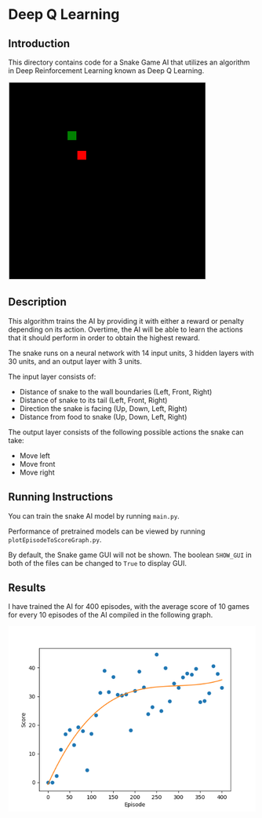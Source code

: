 # Deep Q Learning

## Introduction

This directory contains code for a Snake Game AI that utilizes an algorithm in Deep Reinforcement Learning known as Deep Q Learning. 

![Snake Gameplay](image/episode_380_62.gif)

## Description
This algorithm trains the AI by providing it with either a reward or penalty depending on its action. Overtime, the AI will be able to learn the actions that it should perform in order to obtain the highest reward.

The snake runs on a neural network with 14 input units, 3 hidden layers with 30 units, and an output layer with 3 units.

The input layer consists of:
* Distance of snake to the wall boundaries (Left, Front, Right)
* Distance of snake to its tail (Left, Front, Right)
* Direction the snake is facing (Up, Down, Left, Right)
* Distance from food to snake (Up, Down, Left, Right)

The output layer consists of the following possible actions the snake can take:
* Move left
* Move front
* Move right
  
## Running Instructions
You can train the snake AI model by running `main.py`.

Performance of pretrained models can be viewed by running `plotEpisodeToScoreGraph.py`.

By default, the Snake game GUI will not be shown. The boolean `SHOW_GUI` in both of the files can be changed to `True` to display GUI.

## Results
I have trained the AI for 400 episodes,  with the average score of 10 games for every 10 episodes of the AI compiled in the following graph. 

![Graph of performance](image/Figure_1.png)




